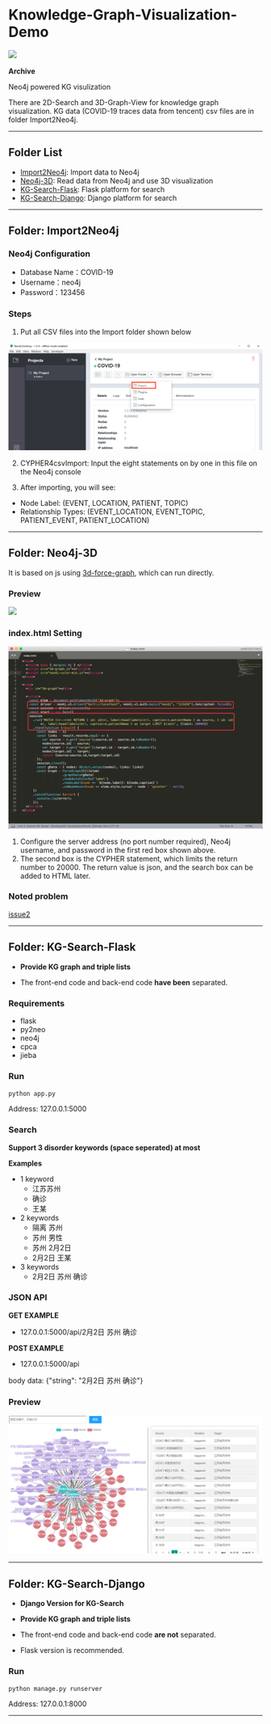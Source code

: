 # Knowledge-Graph-Visualization-Demo

![](https://img.shields.io/badge/Status-Developed-brightgreen.svg)

**Archive**

Neo4j powered KG visulization

There are 2D-Search and 3D-Graph-View for knowledge graph visualization. KG data (COVID-19 traces data from tencent) csv files are in folder Import2Neo4j.

---

## Folder List
- [Import2Neo4j](Import2Neo4j): Import data to Neo4j
- [Neo4j-3D](Neo4j-3D): Read data from Neo4j and use 3D visualization
- [KG-Search-Flask](KG-Search-Flask): Flask platform for search
- [KG-Search-Django](KG-Search-Django): Django platform for search

---

## Folder: Import2Neo4j

### Neo4j Configuration

- Database Name：COVID-19
- Username：neo4j
- Password：123456

### Steps

1. Put all CSV files into the Import folder shown below

![](https://github.com/xyjigsaw/image/blob/master/upload/Neo4j-Import202003031535.png)


2. CYPHER4csvImport: Input the eight statements on by one in this file on the Neo4j console

3. After importing, you will see:

- Node Label: (EVENT, LOCATION, PATIENT, TOPIC)
- Relationship Types: (EVENT_LOCATION, EVENT_TOPIC, PATIENT_EVENT, PATIENT_LOCATION)

---


## Folder: Neo4j-3D

It is based on js using [3d-force-graph](https://github.com/vasturiano/3d-force-graph), which can run directly.

### Preview

![](https://github.com/xyjigsaw/Knowledge-Graph-Visualization-Demo/blob/master/KG-3D-2.png)

### index.html Setting
![](https://github.com/xyjigsaw/image/blob/master/upload/ncp-3d-graph202003031559.png)

1. Configure the server address (no port number required), Neo4j username, and password in the first red box shown above.
2. The second box is the CYPHER statement, which limits the return number to 20000. The return value is json, and the search box can be added to HTML later.

### Noted problem
[issue2](https://github.com/xyjigsaw/Knowledge-Graph-And-Visualization-Demo/issues/2)


---


## Folder: KG-Search-Flask

- **Provide KG graph and triple lists**

- The front-end code and back-end code **have been** separated.

### Requirements
- flask
- py2neo
- neo4j
- cpca
- jieba

### Run
```
python app.py
```
Address: 127.0.0.1:5000

### Search
**Support 3 disorder keywords (space seperated) at most**

**Examples**

- 1 keyword
  - 江苏苏州
  - 确诊
  - 王某
- 2 keywords
  - 隔离 苏州
  - 苏州 男性
  - 苏州 2月2日
  - 2月2日 王某
- 3 keywords
  - 2月2日 苏州 确诊 

### JSON API

**GET EXAMPLE**

- 127.0.0.1:5000/api/2月2日 苏州 确诊


**POST EXAMPLE**

- 127.0.0.1:5000/api

body data: {"string": "2月2日 苏州 确诊"}


### Preview

![](https://github.com/xyjigsaw/image/blob/master/upload/KG-Search3202003081542.png)

---


## Folder: KG-Search-Django

- **Django Version for KG-Search**

- **Provide KG graph and triple lists**

- The front-end code and back-end code **are not** separated.

- Flask version is recommended.

### Run
```
python manage.py runserver
```
Address: 127.0.0.1:8000

---

